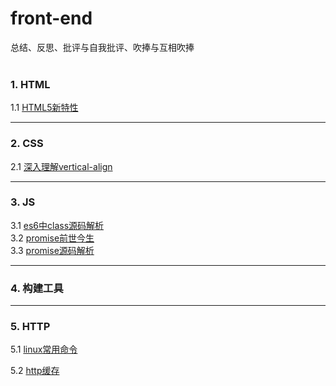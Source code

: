 # front-end

总结、反思、批评与自我批评、吹捧与互相吹捧 <br><br>

### 1. HTML
1.1 [HTML5新特性](./doc/html5-new-feature.md)<br>

------
### 2. CSS
2.1 [深入理解vertical-align](./css/css.md)<br>

------
### 3. JS
3.1 [es6中class源码解析](./js/class.md)<br>
3.2 [promise前世今生](./js/promise-pre.md)<br>
3.3 [promise源码解析](./js/promise.md)<br>

------
### 4. 构建工具

------

### 5. HTTP
5.1 [linux常用命令](./doc/cmd.md)

5.2 [http缓存](./doc/http.md)
